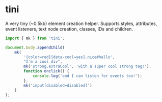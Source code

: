 # tini

A very tiny (~0.5kb) element creation helper. Supports styles, attributes, event listeners, text node creation, classes, IDs and children.

```js
import { mk } from 'tini';

document.body.appendChild(
    mk(
        '{color=red}[data-cool=yes].nice#hello',
        "I'm a cool div",
        mk('strong.extraCool', 'with a super cool strong tag!'),
        function onclick() {
            console.log('and I can listen for events too!');
        },
        mk('input[disabled=disabled]')
    )
);
```
